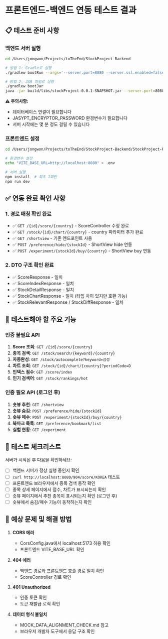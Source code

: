 # 프론트엔드-백엔드 연동 테스트 결과

## 📋 테스트 준비 사항

### 백엔드 서버 실행

```bash
cd /Users/jongwon/Projects/toTheEnd/StockProject-Backend

# 방법 1: Gradle로 실행
./gradlew bootRun --args='--server.port=8080 --server.ssl.enabled=false'

# 방법 2: JAR 파일로 실행
./gradlew bootJar
java -jar build/libs/stockProject-0.0.1-SNAPSHOT.jar --server.port=8080 --server.ssl.enabled=false
```

**⚠️ 주의사항:**
- 데이터베이스 연결이 필요합니다
- JASYPT_ENCRYPTOR_PASSWORD 환경변수가 필요합니다
- 서버 시작에는 몇 분 정도 걸릴 수 있습니다

### 프론트엔드 설정

```bash
cd /Users/jongwon/Projects/toTheEnd/StockProject-Backend/StockProject-Frontend

# 환경변수 설정
echo "VITE_BASE_URL=http://localhost:8080" > .env

# 서버 실행
npm install  # 최초 1회만
npm run dev
```

## ✅ 연동 완료 확인 사항

### 1. 경로 매칭 확인 완료
- ✅ `GET /{id}/score/{country}` - ScoreController 수정 완료
- ✅ `GET /stock/{id}/chart/{country}` - country 파라미터 추가 완료
- ✅ `GET /shortview` - 기존 엔드포인트 사용
- ✅ `POST /preference/hide/{stockId}` - ShortView hide 연동
- ✅ `POST /experiment/{stockId}/buy/{country}` - ShortView buy 연동

### 2. DTO 구조 확인 완료
- ✅ ScoreResponse - 일치
- ✅ ScoreIndexResponse - 일치
- ✅ StockDetailResponse - 일치
- ✅ StockChartResponse - 일치 (타입 차이 있지만 호환 가능)
- ✅ StockRelevantResponse / StockDiffResponse - 일치

## 🧪 테스트해야 할 주요 기능

### 인증 불필요 API
1. **Score 조회**: `GET /{id}/score/{country}`
2. **종목 검색**: `GET /stock/search/{keyword}/{country}`
3. **자동완성**: `GET /stock/autocomplete?keyword=삼성`
4. **차트 조회**: `GET /stock/{id}/chart/{country}?periodCode=D`
5. **인덱스 점수**: `GET /score/index`
6. **인기 검색어**: `GET /stock/rankings/hot`

### 인증 필요 API (로그인 후)
1. **숏뷰 추천**: `GET /shortview`
2. **숏뷰 숨김**: `POST /preference/hide/{stockId}`
3. **숏뷰 매수**: `POST /experiment/{stockId}/buy/{country}`
4. **북마크 목록**: `GET /preference/bookmark/list`
5. **실험 현황**: `GET /experiment`

## 📝 테스트 체크리스트

서버가 시작된 후 다음을 확인하세요:

- [ ] 백엔드 서버가 정상 실행 중인지 확인
- [ ] `curl http://localhost:8080/904/score/KOREA` 테스트
- [ ] 프론트엔드 브라우저에서 종목 검색 동작 확인
- [ ] 종목 상세 페이지에서 점수, 차트가 표시되는지 확인
- [ ] 숏뷰 페이지에서 추천 종목이 표시되는지 확인 (로그인 후)
- [ ] 숏뷰에서 숨김/매수 기능이 동작하는지 확인

## 🐛 예상 문제 및 해결 방법

1. **CORS 에러**
   - CorsConfig.java에서 localhost:5173 허용 확인
   - 프론트엔드 VITE_BASE_URL 확인

2. **404 에러**
   - 백엔드 경로와 프론트엔드 호출 경로 일치 확인
   - ScoreController 경로 확인

3. **401 Unauthorized**
   - 인증 토큰 확인
   - 토큰 재발급 로직 확인

4. **데이터 형식 불일치**
   - MOCK_DATA_ALIGNMENT_CHECK.md 참고
   - 브라우저 개발자 도구에서 응답 구조 확인

